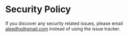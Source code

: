 # Security Policy

If you discover any security related issues, please email aleedhx@gmail.com instead of using the issue tracker.
